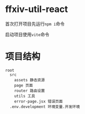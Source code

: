# ffxiv-util-react

首次打开项目先运行`npm i`命令

启动项目使用`vite`命令



# 项目结构
```text
root
  src
    assets 静态资源
    page 页面
    router 路由设置
    utils 工具
    error-page.jsx 错误页面
  .env.development 环境变量.开发环境  
```